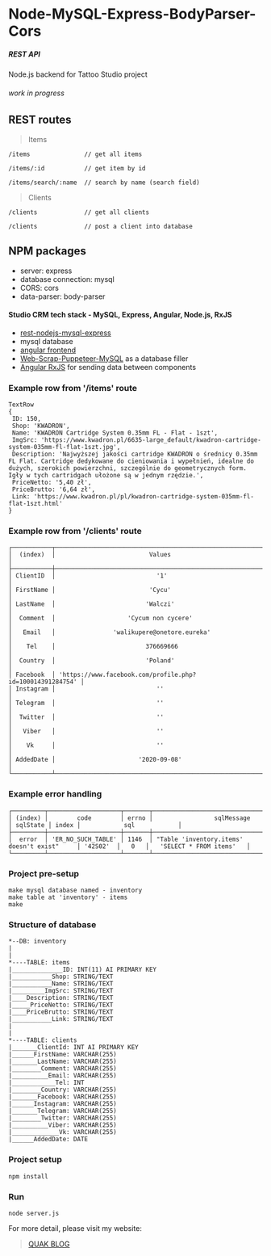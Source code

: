 # Node-MySQL-Express-BodyParser-Cors
##### REST API
Node.js backend for Tattoo Studio project


###### work in progress

## REST routes
> Items
```
/items               // get all items
```
```
/items/:id           // get item by id
```
```
/items/search/:name  // search by name (search field)
```

> Clients
```
/clients             // get all clients
```
```
/clients             // post a client into database
```

## NPM packages
* server: express
* database connection: mysql
* CORS: cors
* data-parser: body-parser

#### Studio CRM tech stack - MySQL, Express, Angular, Node.js, RxJS
* [rest-nodejs-mysql-express](https://github.com/Walikuperek/rest-nodejs-mysql-express)
* mysql database
* [angular frontend](https://github.com/Walikuperek/Angular-9.1.0-Tattoo-Studio-CRM)
* [Web-Scrap-Puppeteer-MySQL](https://github.com/Walikuperek/Web-Scrap-Puppeteer-MySQL) as a database filler
* [Angular RxJS](https://angular.io/guide/rx-library) for sending data between components

### Example row from '/items' route 
```
TextRow
{ 
 ID: 150,
 Shop: 'KWADRON',
 Name: 'KWADRON Cartridge System 0.35mm FL - Flat - 1szt',
 ImgSrc: 'https://www.kwadron.pl/6635-large_default/kwadron-cartridge-system-035mm-fl-flat-1szt.jpg',
 Description: 'Najwyższej jakości cartridge KWADRON o średnicy 0.35mm FL Flat. Cartridge dedykowane do cieniowania i wypełnień, idealne do dużych, szerokich powierzchni, szczególnie do geometrycznych form. Igły w tych cartridgach ułożone są w jednym rzędzie.',
 PriceNetto: '5,40 zł',
 PriceBrutto: '6,64 zł',
 Link: 'https://www.kwadron.pl/pl/kwadron-cartridge-system-035mm-fl-flat-1szt.html'
}
```
### Example row from '/clients' route
```
┌───────────┬───────────────────────────────────────────────────────────┐
│  (index)  │                          Values                           │
├───────────┼───────────────────────────────────────────────────────────┤
│ ClientID  │                            '1'                            │
│ FirstName │                          'Cycu'                           │
│ LastName  │                         'Walczi'                          │
│  Comment  │                    'Cycum non cycere'                     │
│   Email   │                'walikupere@onetore.eureka'                │
│    Tel    │                         376669666                         │
│  Country  │                         'Poland'                          │
│ Facebook  │ 'https://www.facebook.com/profile.php?id=100014391284754' │
│ Instagram │                            ''                             │
│ Telegram  │                            ''                             │
│  Twitter  │                            ''                             │
│   Viber   │                            ''                             │
│    Vk     │                            ''                             │
│ AddedDate │                       '2020-09-08'                        │
└───────────┴───────────────────────────────────────────────────────────┘
```

### Example error handling
```
┌─────────┬────────────────────┬───────┬─────────────────────────────────────────────┬──────────┬───────┬───────────────────────────┐
│ (index) │        code        │ errno │                 sqlMessage                  │ sqlState │ index │            sql            │
├─────────┼────────────────────┼───────┼─────────────────────────────────────────────┼──────────┼───────┼───────────────────────────┤
│  error  │ 'ER_NO_SUCH_TABLE' │ 1146  │ "Table 'inventory.items' doesn't exist"     │ '42S02'  │   0   │   'SELECT * FROM items'   │
└─────────┴────────────────────┴───────┴─────────────────────────────────────────────┴──────────┴───────┴───────────────────────────┘
```

### Project pre-setup
```
make mysql database named - inventory
make table at 'inventory' - items
make 
```

### Structure of database
```
*--DB: inventory
|
|
*----TABLE: items
|______________ID: INT(11) AI PRIMARY KEY
|___________Shop: STRING/TEXT
|___________Name: STRING/TEXT
|_________ImgSrc: STRING/TEXT
|____Description: STRING/TEXT
|_____PriceNetto: STRING/TEXT
|____PriceBrutto: STRING/TEXT
|___________Link: STRING/TEXT
|
|
*----TABLE: clients
|_______ClientId: INT AI PRIMARY KEY
|______FirstName: VARCHAR(255) 
|_______LastName: VARCHAR(255)  
|________Comment: VARCHAR(255) 
|__________Email: VARCHAR(255)        
|____________Tel: INT          
|________Country: VARCHAR(255)      
|_______Facebook: VARCHAR(255)     
|______Instagram: VARCHAR(255)    
|_______Telegram: VARCHAR(255)     
|________Twitter: VARCHAR(255)      
|__________Viber: VARCHAR(255)        
|_____________Vk: VARCHAR(255)           
|______AddedDate: DATE    
```

### Project setup
```
npm install
```

### Run
```
node server.js
```

For more detail, please visit my website:
> [QUAK BLOG](http://quak.com.pl)
